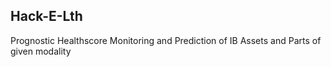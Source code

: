 ## Hack-E-Lth
Prognostic Healthscore Monitoring and Prediction of IB Assets and Parts of given modality